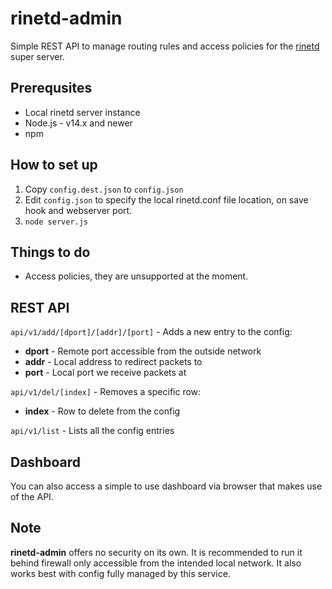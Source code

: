 # rinetd-admin

Simple REST API to manage routing rules and access policies for the [rinetd](https://github.com/samhocevar/rinetd) super server.

## Prerequsites
- Local rinetd server instance
- Node.js - v14.x and newer
- npm

## How to set up
1. Copy `config.dest.json` to `config.json`
2. Edit `config.json` to specify the local rinetd.conf file location, on save hook and webserver port.
3. `node server.js`

## Things to do
- Access policies, they are unsupported at the moment.

## REST API

`api/v1/add/[dport]/[addr]/[port]` - Adds a new entry to the config:
- **dport** - Remote port accessible from the outside network
- **addr** - Local address to redirect packets to
- **port** - Local port we receive packets at

`api/v1/del/[index]` - Removes a specific row:
- **index** - Row to delete from the config

`api/v1/list` - Lists all the config entries

## Dashboard

You can also access a simple to use dashboard via browser that makes use of the API.

## Note

**rinetd-admin** offers no security on its own. It is recommended to run it behind firewall only accessible from the intended local network.
It also works best with config fully managed by this service.

